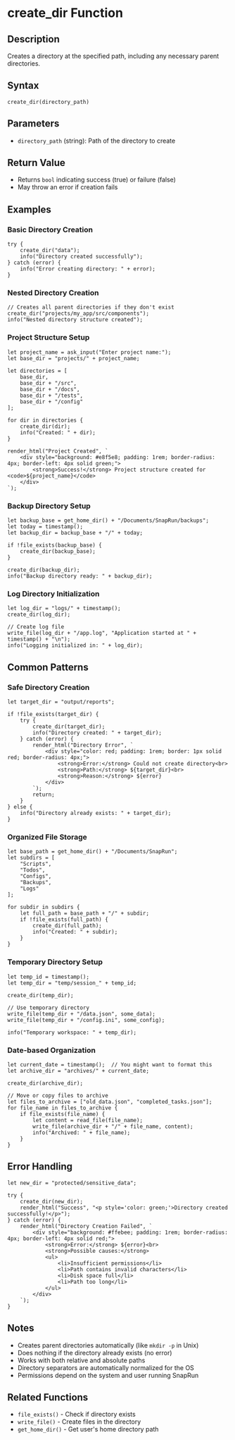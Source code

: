 # create_dir Function

## Description
Creates a directory at the specified path, including any necessary parent directories.

## Syntax
```rhai
create_dir(directory_path)
```

## Parameters
- `directory_path` (string): Path of the directory to create

## Return Value
- Returns `bool` indicating success (true) or failure (false)
- May throw an error if creation fails

## Examples

### Basic Directory Creation
```rhai
try {
    create_dir("data");
    info("Directory created successfully");
} catch (error) {
    info("Error creating directory: " + error);
}
```

### Nested Directory Creation
```rhai
// Creates all parent directories if they don't exist
create_dir("projects/my_app/src/components");
info("Nested directory structure created");
```

### Project Structure Setup
```rhai
let project_name = ask_input("Enter project name:");
let base_dir = "projects/" + project_name;

let directories = [
    base_dir,
    base_dir + "/src", 
    base_dir + "/docs",
    base_dir + "/tests",
    base_dir + "/config"
];

for dir in directories {
    create_dir(dir);
    info("Created: " + dir);
}

render_html("Project Created", `
    <div style="background: #e8f5e8; padding: 1rem; border-radius: 4px; border-left: 4px solid green;">
        <strong>Success!</strong> Project structure created for <code>${project_name}</code>
    </div>
`);
```

### Backup Directory Setup
```rhai
let backup_base = get_home_dir() + "/Documents/SnapRun/backups";
let today = timestamp();
let backup_dir = backup_base + "/" + today;

if !file_exists(backup_base) {
    create_dir(backup_base);
}

create_dir(backup_dir);
info("Backup directory ready: " + backup_dir);
```

### Log Directory Initialization
```rhai
let log_dir = "logs/" + timestamp();
create_dir(log_dir);

// Create log file
write_file(log_dir + "/app.log", "Application started at " + timestamp() + "\n");
info("Logging initialized in: " + log_dir);
```

## Common Patterns

### Safe Directory Creation
```rhai
let target_dir = "output/reports";

if !file_exists(target_dir) {
    try {
        create_dir(target_dir);
        info("Directory created: " + target_dir);
    } catch (error) {
        render_html("Directory Error", `
            <div style="color: red; padding: 1rem; border: 1px solid red; border-radius: 4px;">
                <strong>Error:</strong> Could not create directory<br>
                <strong>Path:</strong> ${target_dir}<br>
                <strong>Reason:</strong> ${error}
            </div>
        `);
        return;
    }
} else {
    info("Directory already exists: " + target_dir);
}
```

### Organized File Storage
```rhai
let base_path = get_home_dir() + "/Documents/SnapRun";
let subdirs = [
    "Scripts",
    "Todos", 
    "Configs",
    "Backups",
    "Logs"
];

for subdir in subdirs {
    let full_path = base_path + "/" + subdir;
    if !file_exists(full_path) {
        create_dir(full_path);
        info("Created: " + subdir);
    }
}
```

### Temporary Directory Setup
```rhai
let temp_id = timestamp();
let temp_dir = "temp/session_" + temp_id;

create_dir(temp_dir);

// Use temporary directory
write_file(temp_dir + "/data.json", some_data);
write_file(temp_dir + "/config.ini", some_config);

info("Temporary workspace: " + temp_dir);
```

### Date-based Organization
```rhai
let current_date = timestamp();  // You might want to format this
let archive_dir = "archives/" + current_date;

create_dir(archive_dir);

// Move or copy files to archive
let files_to_archive = ["old_data.json", "completed_tasks.json"];
for file_name in files_to_archive {
    if file_exists(file_name) {
        let content = read_file(file_name);
        write_file(archive_dir + "/" + file_name, content);
        info("Archived: " + file_name);
    }
}
```

## Error Handling
```rhai
let new_dir = "protected/sensitive_data";

try {
    create_dir(new_dir);
    render_html("Success", "<p style='color: green;'>Directory created successfully!</p>");
} catch (error) {
    render_html("Directory Creation Failed", `
        <div style="background: #ffebee; padding: 1rem; border-radius: 4px; border-left: 4px solid red;">
            <strong>Error:</strong> ${error}<br>
            <strong>Possible causes:</strong>
            <ul>
                <li>Insufficient permissions</li>
                <li>Path contains invalid characters</li>
                <li>Disk space full</li>
                <li>Path too long</li>
            </ul>
        </div>
    `);
}
```

## Notes
- Creates parent directories automatically (like `mkdir -p` in Unix)
- Does nothing if the directory already exists (no error)
- Works with both relative and absolute paths
- Directory separators are automatically normalized for the OS
- Permissions depend on the system and user running SnapRun

## Related Functions
- `file_exists()` - Check if directory exists
- `write_file()` - Create files in the directory
- `get_home_dir()` - Get user's home directory path
